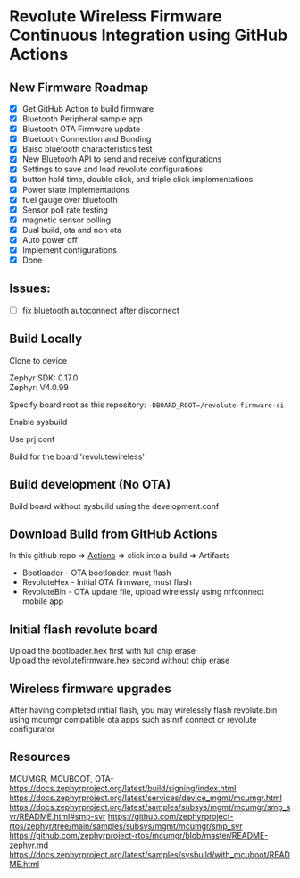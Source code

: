 # Revolute Wireless Firmware Continuous Integration using GitHub Actions

## New Firmware Roadmap

- [x] Get GitHub Action to build firmware
- [x] Bluetooth Peripheral sample app
- [x] Bluetooth OTA Firmware update
- [x] Bluetooth Connection and Bonding
- [x] Baisc bluetooth characteristics test
- [x] New Bluetooth API to send and receive configurations
- [x] Settings to save and load revolute configurations
- [x] button hold time, double click, and triple click implementations
- [x] Power state implementations
- [x] fuel gauge over bluetooth
- [x] Sensor poll rate testing
- [x] magnetic sensor polling
- [x] Dual build, ota and non ota
- [x] Auto power off
- [x] Implement configurations
- [x] Done

## Issues:

- [ ] fix bluetooth autoconnect after disconnect

## Build Locally

Clone to device

Zephyr SDK: 0.17.0  
Zephyr: V4.0.99

Specify board root as this repository: `-DBOARD_ROOT=/revolute-firmware-ci`

Enable sysbuild  

Use prj.conf  

Build for the board 'revolutewireless'

## Build development (No OTA)

Build board without sysbuild using the development.conf

## Download Build from GitHub Actions
 
In this github repo => <a href = "https://github.com/tongtongwang86/revolute-firmware-ci/actions">Actions</a> => click into a build => Artifacts

- Bootloader - OTA bootloader, must flash
- RevoluteHex - Initial OTA firmware, must flash
- RevoluteBin - OTA update file, upload wirelessly using nrfconnect mobile app


## Initial flash revolute board

Upload the bootloader.hex first with full chip erase  
Upload the revolutefirmware.hex second without chip erase

## Wireless firmware upgrades

After having completed initial flash, you may wirelessly flash revolute.bin using mcumgr compatible ota apps such as nrf connect or revolute configurator

## Resources

MCUMGR, MCUBOOT, OTA-  
https://docs.zephyrproject.org/latest/build/signing/index.html
https://docs.zephyrproject.org/latest/services/device_mgmt/mcumgr.html
https://docs.zephyrproject.org/latest/samples/subsys/mgmt/mcumgr/smp_svr/README.html#smp-svr
https://github.com/zephyrproject-rtos/zephyr/tree/main/samples/subsys/mgmt/mcumgr/smp_svr
https://github.com/zephyrproject-rtos/mcumgr/blob/master/README-zephyr.md
https://docs.zephyrproject.org/latest/samples/sysbuild/with_mcuboot/README.html
